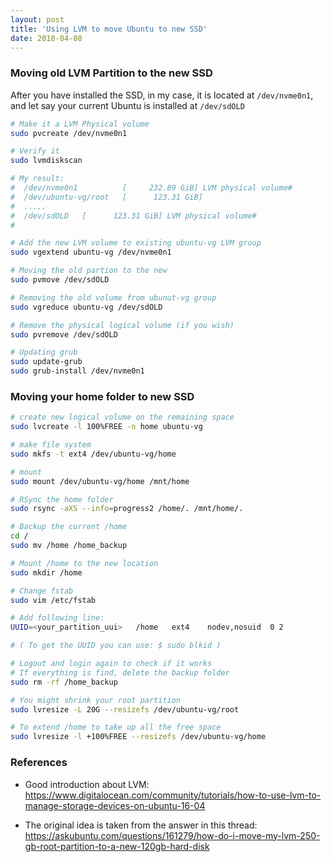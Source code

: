 ```yaml
---
layout: post
title: 'Using LVM to move Ubuntu to new SSD'
date: 2018-04-08
---
```


### Moving old LVM Partition to the new SSD

After you have installed the SSD, in my case, it is located at `/dev/nvme0n1`, and let say your current Ubuntu is installed at `/dev/sdOLD`

```bash
# Make it a LVM Physical volume
sudo pvcreate /dev/nvme0n1

# Verify it
sudo lvmdiskscan

# My result:
#  /dev/nvme0n1          [     232.89 GiB] LVM physical volume#
#  /dev/ubuntu-vg/root   [      123.31 GiB]
#  .....
#  /dev/sdOLD   [      123.31 GiB] LVM physical volume#
#

# Add the new LVM volume to existing ubuntu-vg LVM group
sudo vgextend ubuntu-vg /dev/nvme0n1

# Moving the old partion to the new
sudo pvmove /dev/sdOLD

# Removing the old volume from ubunut-vg group
sudo vgreduce ubuntu-vg /dev/sdOLD

# Remove the physical logical volume (if you wish)
sudo pvremove /dev/sdOLD

# Updating grub
sudo update-grub
sudo grub-install /dev/nvme0n1
```

### Moving your home folder to new SSD

```bash
# create new logical volume on the remaining space
sudo lvcreate -l 100%FREE -n home ubuntu-vg

# make file system
sudo mkfs -t ext4 /dev/ubuntu-vg/home

# mount
sudo mount /dev/ubuntu-vg/home /mnt/home

# RSync the home folder
sudo rsync -aXS --info=progress2 /home/. /mnt/home/.

# Backup the current /home
cd /
sudo mv /home /home_backup

# Mount /home to the new location
sudo mkdir /home

# Change fstab
sudo vim /etc/fstab

# Add following line:
UUID=<your_partition_uui>   /home   ext4    nodev,nosuid  0 2

# ( To get the UUID you can use: $ sudo blkid )

# Logout and login again to check if it works
# If everything is find, delete the backup folder
sudo rm -rf /home_backup

# You might shrink your root partition
sudo lvresize -L 20G --resizefs /dev/ubuntu-vg/root

# To extend /home to take up all the free space
sudo lvresize -l +100%FREE --resizefs /dev/ubuntu-vg/home
```

### References

- Good introduction about LVM: https://www.digitalocean.com/community/tutorials/how-to-use-lvm-to-manage-storage-devices-on-ubuntu-16-04

- The original idea is taken from the answer in this thread: https://askubuntu.com/questions/161279/how-do-i-move-my-lvm-250-gb-root-partition-to-a-new-120gb-hard-disk

